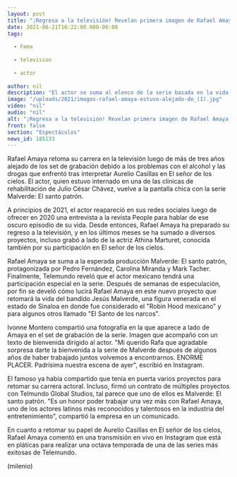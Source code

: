 ```yaml
---
layout: post
title: "¡Regresa a la televisión! Revelan primera imagen de Rafael Amaya en la serie 'Malverde'"
date: 2021-06-21T16:22:00.000-06:00
tags:
  
  - Fama
  
  - television
  
  - actor
  
author: nil
description: "El actor se suma al elenco de la serie basada en la vida del bandido mexicano Jesús Malverde, considerado 'El Santo de los narcos'."
image: "/uploads/2021/images-rafael-amaya-estuvo-alejado-de_(1).jpg"
video: "nil"
audio: "nil"
alt: "¡Regresa a la televisión! Revelan primera imagen de Rafael Amaya en la serie 'Malverde'"
front: false
section: "Espectáculos"
news_id: 185133
---
```


Rafael Amaya retoma su carrera en la televisión luego de más de tres años alejado de los set de grabación debido a los problemas con el alcohol y las drogas que enfrentó tras interpretar Aurelio Casillas en El señor de los cielos. El actor, quien estuvo internado en una de las clínicas de rehabilitación de Julio César Chávez, vuelve a la pantalla chica con la serie Malverde: El santo patrón.  

A principios de 2021, el actor reapareció en sus redes sociales luego de ofrecer en 2020 una entrevista a la revista People para hablar de ese oscuro episodio de su vida. Desde entonces, Rafael Amaya ha preparado su regreso a la televisión, y en los últimos meses se ha sumado a diversos proyectos, incluso grabó a lado de la actriz Athina Marturet, conocida también por su participación en El señor de los cielos. 

Rafael Amaya se suma a la esperada producción Malverde: El santo patrón, protagonizada por Pedro Fernández, Carolina Miranda y Mark Tacher. Finalmente, Telemundo reveló que el actor mexicano tendrá una participación especial en la serie.  Después de semanas de especulación, por fin se develó cómo lucirá Rafael Amaya en este nuevo proyecto que retomará la vida del bandido Jesús Malverde, una figura venerada en el estado de Sinaloa en donde fue considerado el "Robin Hood mexicano" y para algunos otros llamado "El Santo de los narcos".

Ivonne Montero compartió una fotografía en la que aparece a lado de Amaya en el set de grabación de la serie. Imagen que acompaño con un texto de bienvenida dirigido al actor. "Mi querido Rafa que agradable sorpresa darte la bienvenida a la serie de Malverde después de algunos años de haber trabajado juntos volvemos a encontrarnos. ENORME PLACER. Padrísima nuestra escena de ayer", escribió en Instagram.

El famoso ya había compartido que tenía en puerta varios proyectos para retomar su carrera actoral. Incluso, firmó un contrato de múltiples proyectos con Telmundo Global Studios, tal parece que uno de ellos es Malverde: El santo patrón.  "Es un honor poder trabajar una vez más con Rafael Amaya, uno de los actores latinos más reconocidos y talentosos en la industria del entretenimiento", compartió la empresa en un comunicado.

En cuanto a retomar su papel de Aurelio Casillas en El señor de los cielos, Rafael Amaya comentó en una transmisión en vivo en Instagram que está en pláticas para realizar una octava temporada de una de las series más exitosas de Telemundo.  

(milenio)